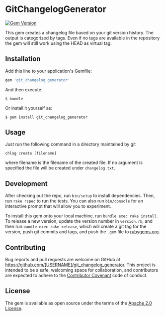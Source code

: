 # GitChangelogGenerator

[![Gem Version](https://badge.fury.io/rb/git_changelog_generator.svg)](https://badge.fury.io/rb/git_changelog_generator)

This gem creates a changelog file based on your git version history. The output is categorized by tags. Even if no tags
are available in the repository the gem will still work using the HEAD as virtual tag.

## Installation

Add this line to your application's Gemfile:

```ruby
gem 'git_changelog_generator'
```

And then execute:

    $ bundle

Or install it yourself as:

    $ gem install git_changelog_generator

## Usage

Just run the following command in a directory maintained by git

```
chlog create [filename]
```

where filename is the filename of the created file. If no argument is specified the file will be created under `changelog.txt`.

## Development

After checking out the repo, run `bin/setup` to install dependencies. Then, run `rake rspec` to run the tests. You can also run `bin/console` for an interactive prompt that will allow you to experiment.

To install this gem onto your local machine, run `bundle exec rake install`. To release a new version, update the version number in `version.rb`, and then run `bundle exec rake release`, which will create a git tag for the version, push git commits and tags, and push the `.gem` file to [rubygems.org](https://rubygems.org).

## Contributing

Bug reports and pull requests are welcome on GitHub at https://github.com/[USERNAME]/git_changelog_generator. This project is intended to be a safe, welcoming space for collaboration, and contributors are expected to adhere to the [Contributor Covenant](contributor-covenant.org) code of conduct.


## License

The gem is available as open source under the terms of the [Apache 2.0 License](https://www.apache.org/licenses/LICENSE-2.0).


